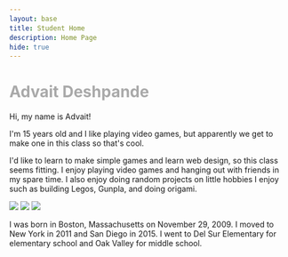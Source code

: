 ```yaml
---
layout: base
title: Student Home 
description: Home Page
hide: true
---
```

<h1 style="color:DarkGrey">Advait Deshpande</h1>
Hi, my name is Advait!

<p>I'm 15 years old and I like playing video games, but apparently we get to make one in this class so that's cool.

  I'd like to learn to make simple games and learn web design, so this class seems fitting. I enjoy playing video games and hanging out with friends in my spare time. I also enjoy doing random projects on little hobbies I enjoy such as building Legos, Gunpla, and doing origami.<p>
<img src="![alt text](image-6.png)">
<img src="![alt text](image-5.png)">
<img src="![alt text](image-4.png)">

<p>I was born in Boston, Massachusetts on November 29, 2009. I moved to New York in 2011 and San Diego in 2015. I went to Del Sur Elementary for elementary school and Oak Valley for middle school. <p>